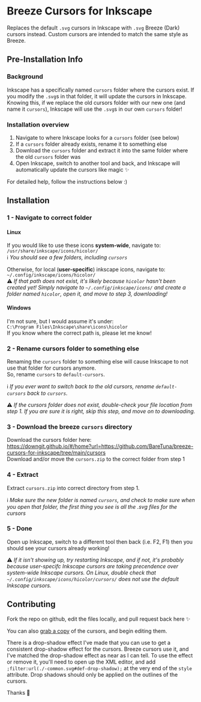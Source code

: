 # Breeze Cursors for Inkscape
Replaces the default `.svg` cursors in Inkscape with `.svg` Breeze (Dark) cursors instead. Custom cursors are intended to match the same style as Breeze.

## Pre-Installation Info
### Background
Inkscape has a specifically named `cursors` folder where the cursors exist.
If you modify the `.svg`s in that folder, it will update the cursors in Inkscape.
Knowing this, if we replace the old cursors folder with our new one (and name it `cursors`),
Inkscape will use the `.svg`s in our own `cursors` folder!

### Installation overview
1. Navigate to where Inkscape looks for a `cursors` folder (see below)
2. If a `cursors` folder already exists, rename it to something else
3. Download the `cursors` folder and extract it into the same folder where the old `cursors` folder was
4. Open Inkscape, switch to another tool and back, and Inkscape will automatically update the cursors like magic :sparkles:

For detailed help, follow the instructions below :)

## Installation
### 1 - Navigate to correct folder
#### Linux
If you would like to use these icons **system-wide**, navigate to:\
`/usr/share/inkscape/icons/hicolor/`\
:information_source: *You should see a few folders, including `cursors`*

Otherwise, for local (**user-specific**) inkscape icons, navigate to:\
`~/.config/inkscape/icons/hicolor/`\
:warning: *If that path does not exist, it's likely because `hicolor` hasn't been created yet!
Simply navigate to `~/.config/inkscape/icons/` and create a folder named `hicolor`, open it, and move to step 3, downloading!*

#### Windows
I'm not sure, but I would assume it's under:\
`C:\Program Files\Inkscape\share\icons\hicolor`\
If you know where the correct path is, please let me know!

### 2 - Rename cursors folder to something else
Renaming the `cursors` folder to something else will cause Inkscape to not use that folder for cursors anymore.\
So, rename `cursors` to `default-cursors`.

:information_source: *If you ever want to switch back to the old cursors, rename `default-cursors` back to `cursors`.*

:warning: *If the cursors folder does not exist, double-check your file location from step 1. If you are sure it is right, skip this step, and move on to downloading.*

### 3 - Download the breeze `cursors` directory
Download the cursors folder here:\
<a href="https://downgit.github.io/#/home?url=https://github.com/BareTuna/breeze-cursors-for-inkscape/tree/main/cursors" target="_blank">https://downgit.github.io/#/home?url=https://github.com/BareTuna/breeze-cursors-for-inkscape/tree/main/cursors</a>\
Download and/or move the `cursors.zip` to the correct folder from step 1

### 4 - Extract
Extract `cursors.zip` into correct directory from step 1.

:information_source: *Make sure the new folder is named `cursors`, and check to make sure when you open that folder, the first thing you see is all the .svg files for the cursors*

### 5 - Done
Open up Inkscape, switch to a different tool then back (i.e. F2, F1) then you should see your cursors already working!

:warning: *If it isn't showing up, try restarting Inkscape, and if not, it's probably because user-specifc Inkscape cursors are taking precendence over system-wide Inkscape cursors.
On Linux, double check that `~/.config/inkscape/icons/hicolor/cursors/` does not use the default Inkscape cursors.*

## Contributing

Fork the repo on github, edit the files locally, and pull request back here :sparkles:

You can also <a href="https://downgit.github.io/#/home?url=https://github.com/BareTuna/breeze-cursors-for-inkscape/tree/main/cursors" target="_blank">grab a copy</a> of the cursors, and begin editing them.

There is a drop-shadow effect I've made that you can use to get a consistent drop-shadow effect for the cursors. Breeze cursors use it, and I've matched the drop-shadow effect as near as I can tell. To use the effect or remove it, you'll need to open up the XML editor, and add `;filter:url(./-common.svg#def-drop-shadow);` at the very end of the `style` attribute. Drop shadows should only be applied on the outlines of the cursors.

Thanks 💖
